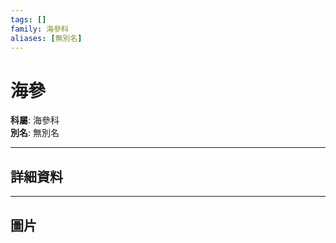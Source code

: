 ```yaml
---
tags: []
family: 海參科
aliases: [無別名]
---
```


# 海參

**科屬**: 海參科  
**別名**: 無別名  

---

## 詳細資料


---

## 圖片
